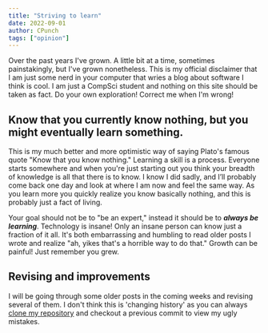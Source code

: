 ```yaml
---
title: "Striving to learn"
date: 2022-09-01
author: CPunch
tags: ["opinion"]
---
```


Over the past years I've grown. A little bit at a time, sometimes painstakingly, but I've grown nonetheless. This is my official disclaimer that I am just some nerd in your computer that wries a blog about software I think is cool. I am just a CompSci student and nothing on this site should be taken as fact. Do your own exploration! Correct me when I'm wrong!

## Know that you currently know nothing, but you might eventually learn something.
This is my much better and more optimistic way of saying Plato's famous quote "Know that you know nothing." Learning a skill is a process. Everyone starts somewhere and when you're just starting out you think your breadth of knowledge is all that there is to know. I know I did sadly, and I’ll probably come back one day and look at where I am now and feel the same way. As you learn more you quickly realize you know basically nothing, and this is probably just a fact of living.

Your goal should not be to "be an expert," instead it should be to ***always be learning***. Technology is insane! Only an insane person can know just a fraction of it all. It's both embarrassing and humbling to read older posts I wrote and realize "ah, yikes that's a horrible way to do that." Growth can be painful! Just remember you grew.

## Revising and improvements
I will be going through some older posts in the coming weeks and revising several of them. I don't think this is 'changing history' as you can always [clone my repository](https://github.com/CPunch/openpunk) and checkout a previous commit to view my ugly mistakes.
